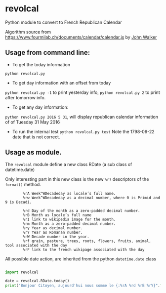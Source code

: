 # revolcal
Python module to convert to French Republican Calendar


Algorithm source from https://www.fourmilab.ch/documents/calendar/calendar.js
by [John Walker](https://en.wikipedia.org/wiki/John_Walker_(programmer))

## Usage from command line:

* To get the today information

`python revolcal.py`

* To get day information with an offset from today

`python revolcal.py -1` to print yesterday info, `python revolcal.py 2` to print after tomorrow info.

* To get any day information:

`python revolcal.py 2016 5 31`, will display republican calendar information of of Tuesday 31 May 2016

* To run the internal test
`python revolcal.py test`
Note the 1798-09-22 date that is not correct.

## Usage as module.
The `revolcal` module define a new class RDate (a sub class of datetime.date)

Only interesting part in this new class is the new `%r?` descriptors of the `format()` method.


            %rA Week^WDecadeday as locale’s full name.
            %rw Week^WDecadeday as a decimal number, where 0 is Primid and 9 is Decadi.

            %rd Day of the month as a zero-padded decimal number.
            %rB Month as locale’s full name
            %rI link to wikipedia image for the month.
            %rm Month as a zero-padded decimal number.
            %ry Year as decimal number.
            %rY Year as Romanan number.
            %rW Decade number in the year.
            %rf grain, pasture, trees, roots, flowers, fruits, animal, tool associated with the day
            %rF link to the french wikipage associated with the day

All possible date action, are inherited from the python `datetime.date` class

```python

import revolcal

date = revolcal.RDate.today()
print("Bonjour Citoyen, aujourd'hui nous somme le {:%rA %rd %rB %rY}".format(date))
```
